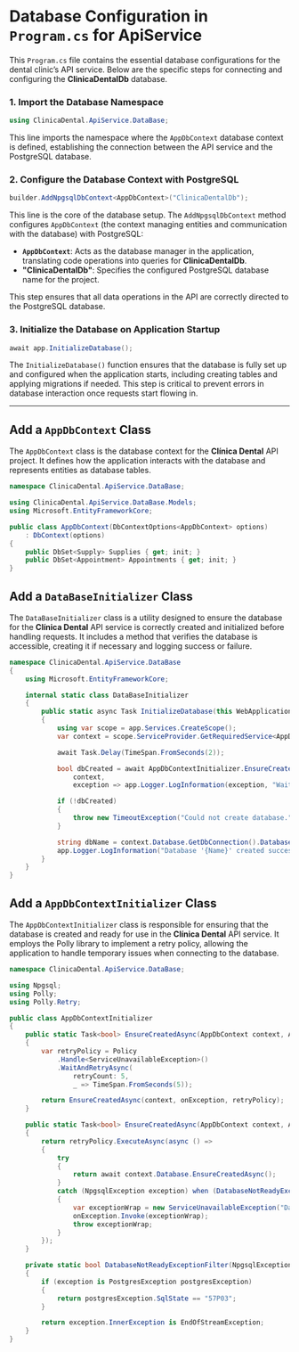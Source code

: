 
# Database Configuration in `Program.cs` for ApiService

This `Program.cs` file contains the essential database configurations for the dental clinic’s API service. Below are the specific steps for connecting and configuring the **ClinicaDentalDb** database.

### 1. Import the Database Namespace
```csharp
using ClinicaDental.ApiService.DataBase;
```
This line imports the namespace where the `AppDbContext` database context is defined, establishing the connection between the API service and the PostgreSQL database.

### 2. Configure the Database Context with PostgreSQL
```csharp
builder.AddNpgsqlDbContext<AppDbContext>("ClinicaDentalDb");
```
This line is the core of the database setup. The `AddNpgsqlDbContext` method configures `AppDbContext` (the context managing entities and communication with the database) with PostgreSQL:

- **`AppDbContext`**: Acts as the database manager in the application, translating code operations into queries for **ClinicaDentalDb**.
- **"ClinicaDentalDb"**: Specifies the configured PostgreSQL database name for the project.

This step ensures that all data operations in the API are correctly directed to the PostgreSQL database.

### 3. Initialize the Database on Application Startup
```csharp
await app.InitializeDatabase();
```
The `InitializeDatabase()` function ensures that the database is fully set up and configured when the application starts, including creating tables and applying migrations if needed. This step is critical to prevent errors in database interaction once requests start flowing in.



---

## Add a `AppDbContext` Class
The `AppDbContext` class is the database context for the **Clínica Dental** API project. It defines how the application interacts with the database and represents entities as database tables.

```csharp
namespace ClinicaDental.ApiService.DataBase;

using ClinicaDental.ApiService.DataBase.Models;
using Microsoft.EntityFrameworkCore;

public class AppDbContext(DbContextOptions<AppDbContext> options)
    : DbContext(options)
{
    public DbSet<Supply> Supplies { get; init; }
    public DbSet<Appointment> Appointments { get; init; }
}
```

## Add a `DataBaseInitializer` Class

The `DataBaseInitializer` class is a utility designed to ensure the database for the **Clínica Dental** API service is correctly created and initialized before handling requests. It includes a method that verifies the database is accessible, creating it if necessary and logging success or failure.
```csharp
namespace ClinicaDental.ApiService.DataBase
{
    using Microsoft.EntityFrameworkCore;

    internal static class DataBaseInitializer
    {
        public static async Task InitializeDatabase(this WebApplication app)
        {
            using var scope = app.Services.CreateScope();
            var context = scope.ServiceProvider.GetRequiredService<AppDbContext>();

            await Task.Delay(TimeSpan.FromSeconds(2));

            bool dbCreated = await AppDbContextInitializer.EnsureCreatedAsync(
                context,
                exception => app.Logger.LogInformation(exception, "Waiting for database..."));

            if (!dbCreated)
            {
                throw new TimeoutException("Could not create database.");
            }

            string dbName = context.Database.GetDbConnection().Database;
            app.Logger.LogInformation("Database '{Name}' created successfully", dbName);
        }
    }
}
```

## Add a `AppDbContextInitializer` Class
The `AppDbContextInitializer` class is responsible for ensuring that the database is created and ready for use in the **Clínica Dental** API service. It employs the Polly library to implement a retry policy, allowing the application to handle temporary issues when connecting to the database.
```csharp
namespace ClinicaDental.ApiService.DataBase;

using Npgsql;
using Polly;
using Polly.Retry;

public class AppDbContextInitializer
{
    public static Task<bool> EnsureCreatedAsync(AppDbContext context, Action<Exception> onException)
    {
        var retryPolicy = Policy
            .Handle<ServiceUnavailableException>()
            .WaitAndRetryAsync(
                retryCount: 5,
                _ => TimeSpan.FromSeconds(5));

        return EnsureCreatedAsync(context, onException, retryPolicy);
    }

    public static Task<bool> EnsureCreatedAsync(AppDbContext context, Action<Exception> onException, AsyncRetryPolicy retryPolicy)
    {
        return retryPolicy.ExecuteAsync(async () =>
        {
            try
            {
                return await context.Database.EnsureCreatedAsync();
            }
            catch (NpgsqlException exception) when (DatabaseNotReadyExceptionFilter(exception))
            {
                var exceptionWrap = new ServiceUnavailableException("Database not ready.", exception);
                onException.Invoke(exceptionWrap);
                throw exceptionWrap;
            }
        });
    }

    private static bool DatabaseNotReadyExceptionFilter(NpgsqlException exception)
    {
        if (exception is PostgresException postgresException)
        {
            return postgresException.SqlState == "57P03";
        }

        return exception.InnerException is EndOfStreamException;
    }
}
```


